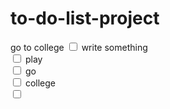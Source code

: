 # to-do-list-project
<!DOCTYPE html>
<html>
  <head>
    <meta charset="uft-8">
  </head>
  <body>
    <form>
      <label for="name">go to college</label>
      <input type="checkbox" id="name" name="fname">
      <label for="write">write something</label><br>
      <input type="checkbox" id="write" name="some">
      <label for="play">play </label><br>
      <input type="checkbox" id="play" name="ground">
      <label for="clg">go</label><br>
      <input type="checkbox" id="clg" name="college">
      <label for="go">college</label><br>
      <input type="checkbox" id="go" name="clgs">
    </form>
  </body>
</html>
